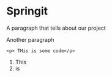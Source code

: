 Springit
===

A paragraph that tells about our project

Another paragraph

```
<p> THis is some code</p>
```
1. This
2. is 